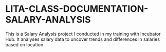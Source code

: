 # LITA-CLASS-DOCUMENTATION-SALARY-ANALYSIS
This is a Salary Analysis project I conducted in my training with Incubator Hub. It analyses salary data to uncover trends and differences in salaries based on location.
